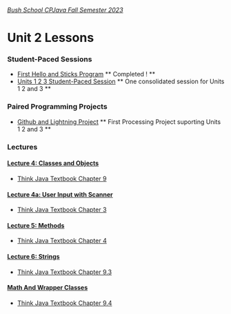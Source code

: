 [_Bush School CPJava Fall Semester 2023_](https://chandrunarayan.github.io/cpjava/)

# Unit 2 Lessons

### Student-Paced Sessions 

* [First Hello and Sticks Program](https://classroom.google.com/u/0/w/MTI2MDgzMTM2MDgw/t/all) ** Completed ! **
* [Units 1 2 3 Student-Paced Session](https://app.peardeck.com/student/tixodenzx) ** One consolidated session for Units 1 2 and 3 **

### Paired Programming Projects 

* [Github and Lightning Project](https://docs.google.com/presentation/d/1-v54sjlDWhh2NRTpCfKCnjfjBkRb68b5VSSColeW920/edit?usp=sharing) ** First Processing Project suporting Units 1 2 and 3 **

### Lectures 

#### [Lecture 4: Classes and Objects](../../lectures/lecture4.pdf)
* [Think Java Textbook Chapter 9](https://books.trinket.io/thinkjava2/chapter9.html)

#### [Lecture 4a: User Input with Scanner](../../lectures/lecture4a.pdf)
* [Think Java Textbook Chapter 3](https://books.trinket.io/thinkjava2/chapter3.html)

#### [Lecture 5: Methods](../../lectures/lecture5.pdf)
* [Think Java Textbook Chapter 4](https://books.trinket.io/thinkjava2/chapter4.html)

#### [Lecture 6: Strings](../../lectures/lecture6.pdf)
* [Think Java Textbook Chapter 9.3](https://books.trinket.io/thinkjava2/chapter9.html#sec111)

#### [Math And Wrapper Classes](../../lectures/lecture7.pdf)
* [Think Java Textbook Chapter 9.4](https://books.trinket.io/thinkjava2/chapter9.html#sec112)
